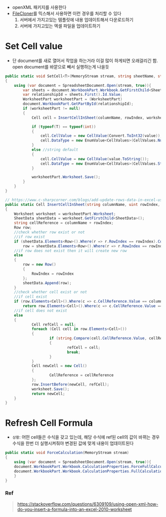 - openXML 패키지를 사용한다
- [FileCloner](../C%23/CodeSnippets.FileCloner.cs)를 믹스해서 사용하면 이런 경우를 처리할 수 있다
  1.  서버에서 가지고있는 템플릿에 내용 업데이트해서 다운로드하기
  2.  서버에 가지고있는 엑셀 파일을 업데이트하기

# Set Cell value

- 단 document를 새로 열어서 작업을 하는거라 이걸 많이 하게되면 오래걸리긴 함. open document를 바깥으로 빼서 실행하는게 나을듯

```cs
public static void SetCell<T>(MemoryStream stream, string sheetName, string columnName, uint rowIndex, T value)
{
	using (var document = SpreadsheetDocument.Open(stream, true)){
		var sheets = document.WorkbookPart.Workbook.GetFirstChild<Sheets>().Elements<Sheet>().Where(s => s.Name == sheetName);
		var relationshipId = sheets.First().Id.Value;
		WorksheetPart worksheetPart = (WorksheetPart)
		document.WorkbookPart.GetPartById(relationshipId);
		if (worksheetPart != null)
		{
			Cell cell = InsertCellInSheet(columnName, rowIndex, worksheetPart);

			if (typeof(T) == typeof(int))
			{
				cell.CellValue = new CellValue(Convert.ToInt32(value));
				cell.DataType = new EnumValue<CellValues>(CellValues.Number);
			}
			else //string default
			{
				cell.CellValue = new CellValue(value.ToString());
				cell.DataType = new EnumValue<CellValues>(CellValues.String);
			}

			worksheetPart.Worksheet.Save();
		}
	}
}

// https://www.c-sharpcorner.com/blogs/add-update-rows-data-in-excel-using-open-xml-and-c-sharp
public static Cell InsertCellInSheet(string columnName, uint rowIndex, WorksheetPart worksheetPart)
{
	Worksheet worksheet = worksheetPart.Worksheet;
	SheetData sheetData = worksheet.GetFirstChild<SheetData>();
	string cellReference = columnName + rowIndex;
	Row row;
	//check whether row exist or not
	//if row exist
	if (sheetData.Elements<Row>().Where(r => r.RowIndex == rowIndex).Count() != 0)
		row = sheetData.Elements<Row>().Where(r => r.RowIndex == rowIndex).First();
	//if row does not exist then it will create new row
	else
	{
		row = new Row()
		{
			RowIndex = rowIndex
		};
		sheetData.Append(row);
	}
	//check whether cell exist or not
	//if cell exist
	if (row.Elements<Cell>().Where(c => c.CellReference.Value == columnName + rowIndex).Count() > 0)
		return row.Elements<Cell>().Where(c => c.CellReference.Value == cellReference).First();
	//if cell does not exist
	else
	{
			Cell refCell = null;
			foreach (Cell cell in row.Elements<Cell>())
			{
					if (string.Compare(cell.CellReference.Value, cellReference, true) > 0)
					{
							refCell = cell;
							break;
					}
			}
			Cell newCell = new Cell()
			{
					CellReference = cellReference
			};
			row.InsertBefore(newCell, refCell);
			worksheet.Save();
			return newCell;
	}
}
```

# Refresh Cell Formula

- `상황`: 어떤 cell들은 수식을 갖고 있는데, 해당 수식에 ref된 cell의 값이 바뀌는 경우 수식을 한번 더 실행시켜줘야 변경된 값에 맞게 내용이 업데이트된다

```cs
public static void ForceCalculation(MemoryStream stream)
{
	using (var document = SpreadsheetDocument.Open(stream, true)){
    document.WorkbookPart.Workbook.CalculationProperties.ForceFullCalculation = true;
    document.WorkbookPart.Workbook.CalculationProperties.FullCalculationOnLoad = true;
	}
}
```

### Ref

> https://stackoverflow.com/questions/6309109/using-open-xml-how-do-you-insert-a-formula-into-an-excel-2010-worksheet

